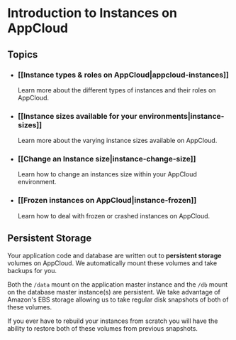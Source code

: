 # Introduction to Instances on AppCloud

## Topics

* ### [[Instance types & roles on AppCloud|appcloud-instances]]
  Learn more about the different types of instances and their roles on AppCloud.

* ### [[Instance sizes available for your environments|instance-sizes]]
  Learn more about the varying instance sizes available on AppCloud.
  
* ### [[Change an Instance size|instance-change-size]]
  Learn how to change an instances size within your AppCloud environment.
  
* ### [[Frozen instances on AppCloud|instance-frozen]]
  Learn how to deal with frozen or crashed instances on AppCloud.

## Persistent Storage
Your application code and database are written out to **persistent storage** 
volumes on AppCloud. We automatically mount these volumes and take backups for you.

Both the `/data` mount on the application master instance and the `/db` mount on the database 
master instance(s) are persistent. We take advantage of Amazon's EBS storage allowing us to 
take regular disk snapshots of both of these volumes. 

If you ever have to rebuild your instances from scratch you will have the ability to restore 
both of these volumes from previous snapshots.